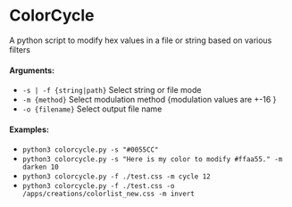 # ColorCycle
A python script to modify hex values in a file or string based on various filters


#### Arguments:
  - `-s | -f {string|path}` Select string or file mode
  - `-m {method}` Select modulation method {modulation values are +-16 }
  - `-o {filename}` Select output file name        

#### Examples:
  - `python3 colorcycle.py -s "#0055CC"`
  - `python3 colorcycle.py -s "Here is my color to modify #ffaa55." -m darken 10`
  - `python3 colorcycle.py -f ./test.css -m cycle 12`
  - `python3 colorcycle.py -f ./test.css -o /apps/creations/colorlist_new.css -m invert`
